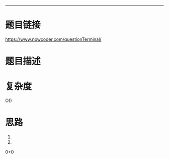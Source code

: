 # 
# 
-----------
# 题目链接
https://www.nowcoder.com/questionTerminal/

# 题目描述


# 复杂度
O()

# 思路
1. 
2. 

0+0